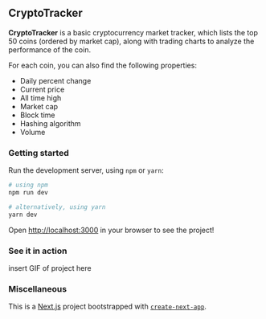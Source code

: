
## CryptoTracker
**CryptoTracker** is a basic cryptocurrency market tracker, which lists the top 50 coins (ordered by market cap), along with trading charts to analyze the performance of the coin.

For each coin, you can also find the following properties:
* Daily percent change
* Current price
* All time high
* Market cap
* Block time
* Hashing algorithm
* Volume

### Getting started
Run the development server, using `npm` or `yarn`:

```bash
# using npm
npm run dev

# alternatively, using yarn
yarn dev
```

Open [http://localhost:3000](http://localhost:3000) in your browser to see the project!

### See it in action
insert GIF of project here

### Miscellaneous
This is a [Next.js](https://nextjs.org/) project bootstrapped with [`create-next-app`](https://github.com/vercel/next.js/tree/canary/packages/create-next-app).
